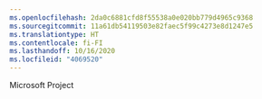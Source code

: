 ```yaml
---
ms.openlocfilehash: 2da0c6881cfd8f55538a0e020bb779d4965c9368
ms.sourcegitcommit: 11a61db54119503e82faec5f99c4273e8d1247e5
ms.translationtype: HT
ms.contentlocale: fi-FI
ms.lasthandoff: 10/16/2020
ms.locfileid: "4069520"
---
```

Microsoft Project